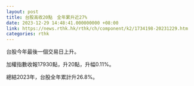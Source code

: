 ```yaml
---
layout: post
title: 台股高收20點　全年累升近27%
date: 2023-12-29 14:48:41.000000000 +08:00
link: https://news.rthk.hk/rthk/ch/component/k2/1734198-20231229.htm
categories: rthk
---
```


台股今年最後一個交易日上升。

加權指數收報17930點，升20點，升幅0.11%。

總結2023年，台股全年累計升26.8%。
